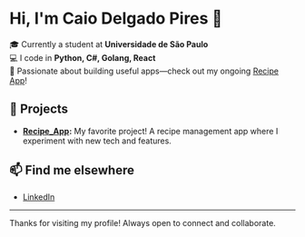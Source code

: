 # Hi, I'm Caio Delgado Pires 👋

🎓 Currently a student at **Universidade de São Paulo**  
💻 I code in **Python, C#, Golang, React**  
🍳 Passionate about building useful apps—check out my ongoing [Recipe App](https://github.com/CaioDPires/Recipe_App)!

## 🚀 Projects

- **[Recipe_App](https://github.com/CaioDPires/Recipe_App):** My favorite project! A recipe management app where I experiment with new tech and features.

## 📫 Find me elsewhere

- [LinkedIn](https://www.linkedin.com/in/caio-delgado-pires)

---

Thanks for visiting my profile! Always open to connect and collaborate.
